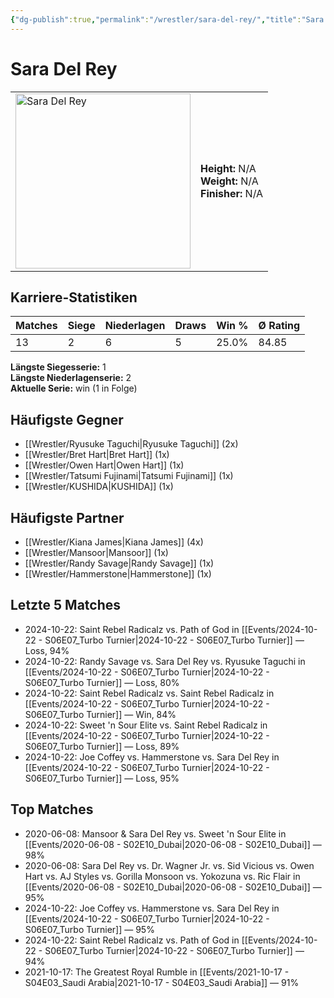 ```yaml
---
{"dg-publish":true,"permalink":"/wrestler/sara-del-rey/","title":"Sara Del Rey","tags":["wrestler"],"noteIcon":""}
---
```



# Sara Del Rey

<table>
        <tr>
        <td><img src="https://github.com/CptSpaulding1980/choke-slam-wrestling/releases/download/images/Sara_Del_Rey.png" width="280" alt="Sara Del Rey"></td>
        <td>
        <b>Height:</b> N/A<br>
        <b>Weight:</b> N/A<br>
        <b>Finisher:</b> N/A<br>
        </td>
        </tr>
        </table>
        

## Karriere-Statistiken

| Matches | Siege | Niederlagen | Draws | Win % | Ø Rating |
|---------|-------|-------------|-------|-------|-----------|
| 13 | 2 | 6 | 5 | 25.0% | 84.85 |

**Längste Siegesserie:** 1<br>**Längste Niederlagenserie:** 2<br>**Aktuelle Serie:** win (1 in Folge)


## Häufigste Gegner
- [[Wrestler/Ryusuke Taguchi\|Ryusuke Taguchi]] (2x)
- [[Wrestler/Bret Hart\|Bret Hart]] (1x)
- [[Wrestler/Owen Hart\|Owen Hart]] (1x)
- [[Wrestler/Tatsumi Fujinami\|Tatsumi Fujinami]] (1x)
- [[Wrestler/KUSHIDA\|KUSHIDA]] (1x)

## Häufigste Partner
- [[Wrestler/Kiana James\|Kiana James]] (4x)
- [[Wrestler/Mansoor\|Mansoor]] (1x)
- [[Wrestler/Randy Savage\|Randy Savage]] (1x)
- [[Wrestler/Hammerstone\|Hammerstone]] (1x)

## Letzte 5 Matches
- 2024-10-22: Saint Rebel Radicalz vs. Path of God in [[Events/2024-10-22 - S06E07_Turbo Turnier\|2024-10-22 - S06E07_Turbo Turnier]] — Loss, 94%
- 2024-10-22: Randy Savage vs. Sara Del Rey vs. Ryusuke Taguchi in [[Events/2024-10-22 - S06E07_Turbo Turnier\|2024-10-22 - S06E07_Turbo Turnier]] — Loss, 80%
- 2024-10-22: Saint Rebel Radicalz vs. Saint Rebel Radicalz in [[Events/2024-10-22 - S06E07_Turbo Turnier\|2024-10-22 - S06E07_Turbo Turnier]] — Win, 84%
- 2024-10-22: Sweet 'n Sour Elite vs. Saint Rebel Radicalz in [[Events/2024-10-22 - S06E07_Turbo Turnier\|2024-10-22 - S06E07_Turbo Turnier]] — Loss, 89%
- 2024-10-22: Joe Coffey vs. Hammerstone vs. Sara Del Rey in [[Events/2024-10-22 - S06E07_Turbo Turnier\|2024-10-22 - S06E07_Turbo Turnier]] — Loss, 95%

## Top Matches
- 2020-06-08: Mansoor & Sara Del Rey vs. Sweet 'n Sour Elite in [[Events/2020-06-08 - S02E10_Dubai\|2020-06-08 - S02E10_Dubai]] — 98%
- 2020-06-08: Sara Del Rey vs. Dr. Wagner Jr. vs. Sid Vicious vs. Owen Hart vs. AJ Styles vs. Gorilla Monsoon vs. Yokozuna vs. Ric Flair in [[Events/2020-06-08 - S02E10_Dubai\|2020-06-08 - S02E10_Dubai]] — 95%
- 2024-10-22: Joe Coffey vs. Hammerstone vs. Sara Del Rey in [[Events/2024-10-22 - S06E07_Turbo Turnier\|2024-10-22 - S06E07_Turbo Turnier]] — 95%
- 2024-10-22: Saint Rebel Radicalz vs. Path of God in [[Events/2024-10-22 - S06E07_Turbo Turnier\|2024-10-22 - S06E07_Turbo Turnier]] — 94%
- 2021-10-17: The Greatest Royal Rumble in [[Events/2021-10-17 - S04E03_Saudi Arabia\|2021-10-17 - S04E03_Saudi Arabia]] — 91%
